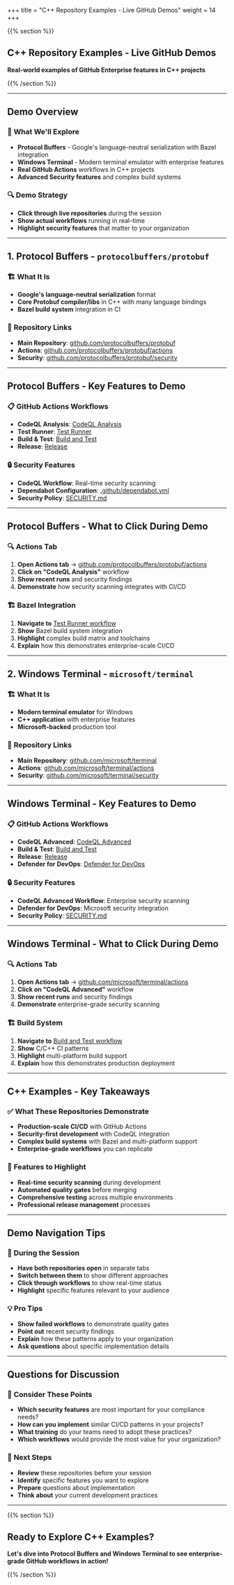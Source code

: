 +++
title = "C++ Repository Examples - Live GitHub Demos"
weight = 14
+++

{{% section %}}

## C++ Repository Examples - Live GitHub Demos

**Real-world examples of GitHub Enterprise features in C++ projects**

{{% /section %}}

---

## Demo Overview

### 🎯 **What We'll Explore**
- **Protocol Buffers** - Google's language-neutral serialization with Bazel integration
- **Windows Terminal** - Modern terminal emulator with enterprise features
- **Real GitHub Actions** workflows in C++ projects
- **Advanced Security features** and complex build systems

### 🔍 **Demo Strategy**
- **Click through live repositories** during the session
- **Show actual workflows** running in real-time
- **Highlight security features** that matter to your organization

---

## 1. Protocol Buffers - `protocolbuffers/protobuf`

### 🏗️ **What It Is**
- **Google's language-neutral serialization** format
- **Core Protobuf compiler/libs** in C++ with many language bindings
- **Bazel build system** integration in CI

### 🔗 **Repository Links**
- **Main Repository**: [github.com/protocolbuffers/protobuf](https://github.com/protocolbuffers/protobuf)
- **Actions**: [github.com/protocolbuffers/protobuf/actions](https://github.com/protocolbuffers/protobuf/actions)
- **Security**: [github.com/protocolbuffers/protobuf/security](https://github.com/protocolbuffers/protobuf/security)

---

## Protocol Buffers - Key Features to Demo

### 📋 **GitHub Actions Workflows**
- **CodeQL Analysis**: [CodeQL Analysis](https://github.com/protocolbuffers/protobuf/actions/workflows/github-code-scanning/codeql)
- **Test Runner**: [Test Runner](https://github.com/protocolbuffers/protobuf/actions/workflows/test_runner.yml)
- **Build & Test**: [Build and Test](https://github.com/protocolbuffers/protobuf/actions/workflows/build-and-test.yml)
- **Release**: [Release](https://github.com/protocolbuffers/protobuf/actions/workflows/release.yml)

### 🔒 **Security Features**
- **CodeQL Workflow**: Real-time security scanning
- **Dependabot Configuration**: [.github/dependabot.yml](https://github.com/protocolbuffers/protobuf/blob/main/.github/dependabot.yml)
- **Security Policy**: [SECURITY.md](https://github.com/protocolbuffers/protobuf/blob/main/SECURITY.md)

---

## Protocol Buffers - What to Click During Demo

### 🔍 **Actions Tab**
1. **Open Actions tab** → [github.com/protocolbuffers/protobuf/actions](https://github.com/protocolbuffers/protobuf/actions)
2. **Click on "CodeQL Analysis"** workflow
3. **Show recent runs** and security findings
4. **Demonstrate** how security scanning integrates with CI/CD

### 🏗️ **Bazel Integration**
1. **Navigate to** [Test Runner workflow](https://github.com/protocolbuffers/protobuf/actions/workflows/test_runner.yml)
2. **Show** Bazel build system integration
3. **Highlight** complex build matrix and toolchains
4. **Explain** how this demonstrates enterprise-scale CI/CD

---

## 2. Windows Terminal - `microsoft/terminal`

### 🏗️ **What It Is**
- **Modern terminal emulator** for Windows
- **C++ application** with enterprise features
- **Microsoft-backed** production tool

### 🔗 **Repository Links**
- **Main Repository**: [github.com/microsoft/terminal](https://github.com/microsoft/terminal)
- **Actions**: [github.com/microsoft/terminal/actions](https://github.com/microsoft/terminal/actions)
- **Security**: [github.com/microsoft/terminal/security](https://github.com/microsoft/terminal/security)

---

## Windows Terminal - Key Features to Demo

### 📋 **GitHub Actions Workflows**
- **CodeQL Advanced**: [CodeQL Advanced](https://github.com/microsoft/terminal/actions/workflows/codeql.yml)
- **Build & Test**: [Build and Test](https://github.com/microsoft/terminal/actions/workflows/build-and-test.yml)
- **Release**: [Release](https://github.com/microsoft/terminal/actions/workflows/release.yml)
- **Defender for DevOps**: [Defender for DevOps](https://github.com/microsoft/terminal/actions/workflows/defender-for-devops.yml)

### 🔒 **Security Features**
- **CodeQL Advanced Workflow**: Enterprise security scanning
- **Defender for DevOps**: Microsoft security integration
- **Security Policy**: [SECURITY.md](https://github.com/microsoft/terminal/blob/main/SECURITY.md)

---

## Windows Terminal - What to Click During Demo

### 🔍 **Actions Tab**
1. **Open Actions tab** → [github.com/microsoft/terminal/actions](https://github.com/microsoft/terminal/actions)
2. **Click on "CodeQL Advanced"** workflow
3. **Show recent runs** and security findings
4. **Demonstrate** enterprise-grade security scanning

### 🏗️ **Build System**
1. **Navigate to** [Build and Test workflow](https://github.com/microsoft/terminal/actions/workflows/build-and-test.yml)
2. **Show** C/C++ CI patterns
3. **Highlight** multi-platform build support
4. **Explain** how this demonstrates production deployment

---

## C++ Examples - Key Takeaways

### ✅ **What These Repositories Demonstrate**
- **Production-scale CI/CD** with GitHub Actions
- **Security-first development** with CodeQL integration
- **Complex build systems** with Bazel and multi-platform support
- **Enterprise-grade workflows** you can replicate

### 🎯 **Features to Highlight**
- **Real-time security scanning** during development
- **Automated quality gates** before merging
- **Comprehensive testing** across multiple environments
- **Professional release management** processes

---

## Demo Navigation Tips

### 🚀 **During the Session**
- **Have both repositories open** in separate tabs
- **Switch between them** to show different approaches
- **Click through workflows** to show real-time status
- **Highlight** specific features relevant to your audience

### 💡 **Pro Tips**
- **Show failed workflows** to demonstrate quality gates
- **Point out** recent security findings
- **Explain** how these patterns apply to your organization
- **Ask questions** about specific implementation details

---

## Questions for Discussion

### 💭 **Consider These Points**
- **Which security features** are most important for your compliance needs?
- **How can you implement** similar CI/CD patterns in your projects?
- **What training** do your teams need to adopt these practices?
- **Which workflows** would provide the most value for your organization?

### 🎯 **Next Steps**
- **Review** these repositories before your session
- **Identify** specific features you want to explore
- **Prepare** questions about implementation
- **Think about** your current development practices

---

{{% section %}}

## Ready to Explore C++ Examples?

**Let's dive into Protocol Buffers and Windows Terminal to see enterprise-grade GitHub workflows in action!**

{{% /section %}}

